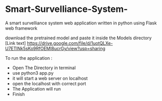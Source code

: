 # Smart-Survelliance-System-
A smart survelliance system web application written in python using Flask web framework 


download the pretrained model and paste it inside the Models directory 
[Link text] https://drive.google.com/file/d/1uotQLXe-U7ETlNk5sKo9RfOEMI8ucrGy/view?usp=sharing 


To run the application : 
- Open The Directory in terminal
- use python3 app.py
- it will start a web server on localhost
- open the localhost with correct port
- The Application will run
- Finish 
